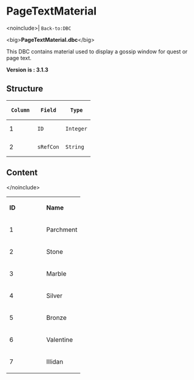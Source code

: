 # PageTextMaterial

&lt;noinclude&gt;|
`Back-to:DBC`

&lt;big&gt;**PageTextMaterial.dbc**&lt;/big&gt;

This DBC contains material used to display a gossip window for quest or page text.

**Version is : 3.1.3**

## Structure

<table>
<colgroup>
<col width="33%" />
<col width="33%" />
<col width="33%" />
</colgroup>
<thead>
<tr class="header">
<th><pre><code>Column</code></pre></th>
<th><pre><code>Field</code></pre></th>
<th><pre><code>Type</code></pre></th>
</tr>
</thead>
<tbody>
<tr class="odd">
<td>1</td>
<td><pre><code>ID</code></pre></td>
<td><pre><code>Integer</code></pre></td>
</tr>
<tr class="even">
<td>2</td>
<td><pre><code>sRefCon</code></pre></td>
<td><pre><code>String</code></pre></td>
</tr>
</tbody>
</table>

## **Content**

&lt;/noinclude&gt;

<table>
<colgroup>
<col width="50%" />
<col width="50%" />
</colgroup>
<tbody>
<tr class="odd">
<td><p><strong>ID</strong></p></td>
<td><p><strong>Name</strong></p></td>
</tr>
<tr class="even">
<td><p>1</p></td>
<td><p>Parchment</p></td>
</tr>
<tr class="odd">
<td><p>2</p></td>
<td><p>Stone</p></td>
</tr>
<tr class="even">
<td><p>3</p></td>
<td><p>Marble</p></td>
</tr>
<tr class="odd">
<td><p>4</p></td>
<td><p>Silver</p></td>
</tr>
<tr class="even">
<td><p>5</p></td>
<td><p>Bronze</p></td>
</tr>
<tr class="odd">
<td><p>6</p></td>
<td><p>Valentine</p></td>
</tr>
<tr class="even">
<td><p>7</p></td>
<td><p>Illidan</p></td>
</tr>
</tbody>
</table>


